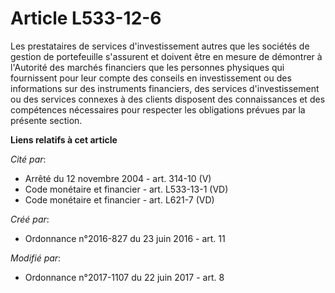 # Article L533-12-6

Les prestataires de services d'investissement autres que les sociétés de gestion de portefeuille s'assurent et doivent être
en mesure de démontrer à l'Autorité des marchés financiers que les personnes physiques qui fournissent pour leur compte des
conseils en investissement ou des informations sur des instruments financiers, des services d'investissement ou des services
connexes à des clients disposent des connaissances et des compétences nécessaires pour respecter les obligations prévues par
la présente section.

**Liens relatifs à cet article**

_Cité par_:

  - Arrêté du 12 novembre 2004 - art. 314-10 (V)
  - Code monétaire et financier - art. L533-13-1 (VD)
  - Code monétaire et financier - art. L621-7 (VD)

_Créé par_:

  - Ordonnance n°2016-827 du 23 juin 2016 - art. 11

_Modifié par_:

  - Ordonnance n°2017-1107 du 22 juin 2017 - art. 8
